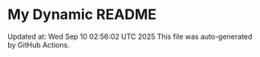 # My Dynamic README
Updated at: Wed Sep 10 02:56:02 UTC 2025
This file was auto-generated by GitHub Actions.

